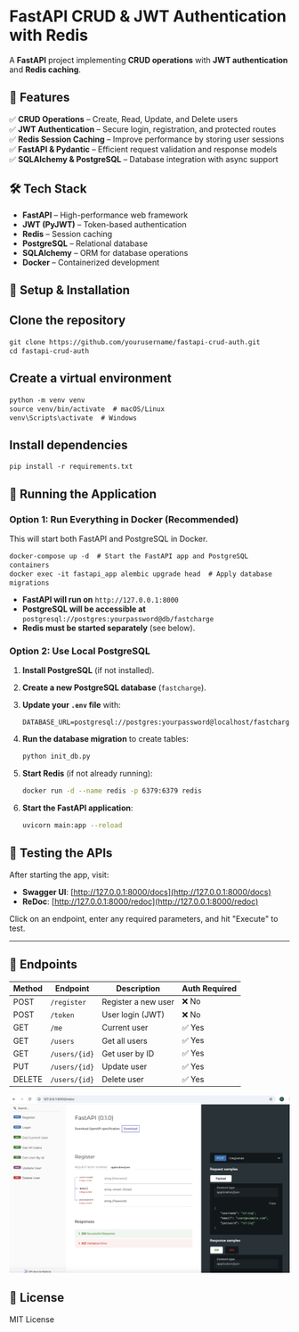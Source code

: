 # **FastAPI CRUD & JWT Authentication with Redis**  
A **FastAPI** project implementing **CRUD operations** with **JWT authentication** and **Redis caching**.  

## **🚀 Features**  
✅ **CRUD Operations** – Create, Read, Update, and Delete users  
✅ **JWT Authentication** – Secure login, registration, and protected routes  
✅ **Redis Session Caching** – Improve performance by storing user sessions  
✅ **FastAPI & Pydantic** – Efficient request validation and response models  
✅ **SQLAlchemy & PostgreSQL** – Database integration with async support  

## **🛠 Tech Stack**  
- **FastAPI** – High-performance web framework  
- **JWT (PyJWT)** – Token-based authentication  
- **Redis** – Session caching  
- **PostgreSQL** – Relational database  
- **SQLAlchemy** – ORM for database operations  
- **Docker** – Containerized development  

## **📌 Setup & Installation**  

## Clone the repository
```
git clone https://github.com/yourusername/fastapi-crud-auth.git
cd fastapi-crud-auth
```
## Create a virtual environment
```
python -m venv venv
source venv/bin/activate  # macOS/Linux
venv\Scripts\activate  # Windows
```
## Install dependencies
```
pip install -r requirements.txt
```
## **🚀 Running the Application**  

### **Option 1: Run Everything in Docker (Recommended)**  
This will start both FastAPI and PostgreSQL in Docker.  
```
docker-compose up -d  # Start the FastAPI app and PostgreSQL containers
docker exec -it fastapi_app alembic upgrade head  # Apply database migrations
```
- **FastAPI will run on** `http://127.0.0.1:8000`
- **PostgreSQL will be accessible at** `postgresql://postgres:yourpassword@db/fastcharge`
- **Redis must be started separately** (see below).  

### **Option 2: Use Local PostgreSQL**  
1. **Install PostgreSQL** (if not installed).  
2. **Create a new PostgreSQL database** (`fastcharge`).  
3. **Update your `.env` file** with:  

   ```
   DATABASE_URL=postgresql://postgres:yourpassword@localhost/fastcharge
   ```

4. **Run the database migration** to create tables:  

   ```sh
   python init_db.py
   ```

5. **Start Redis** (if not already running):  

   ```sh
   docker run -d --name redis -p 6379:6379 redis
   ```

6. **Start the FastAPI application**:  

   ```sh
   uvicorn main:app --reload
   ```

## **🧪 Testing the APIs**  
After starting the app, visit:  
- **Swagger UI**: [http://127.0.0.1:8000/docs](http://127.0.0.1:8000/docs)  
- **ReDoc**: [http://127.0.0.1:8000/redoc](http://127.0.0.1:8000/redoc)  

Click on an endpoint, enter any required parameters, and hit "Execute" to test.  

---

## **🔗 Endpoints**  

| Method | Endpoint           | Description          | Auth Required |
|--------|--------------------|----------------------|--------------|
| POST   | `/register`        | Register a new user | ❌ No        |
| POST   | `/token`           | User login (JWT)    | ❌ No        |
| GET    | `/me`              | Current user        | ✅ Yes       |
| GET    | `/users`           | Get all users       | ✅ Yes       |
| GET    | `/users/{id}`      | Get user by ID      | ✅ Yes       |
| PUT    | `/users/{id}`      | Update user         | ✅ Yes       |
| DELETE | `/users/{id}`      | Delete user         | ✅ Yes       |

![Redoc UI](assets/redocUI.png)

## **📜 License**  
MIT License  
```
